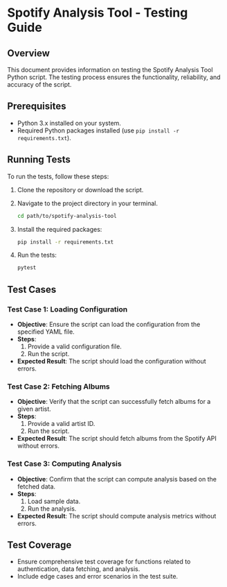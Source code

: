 
# Spotify Analysis Tool - Testing Guide

## Overview

This document provides information on testing the Spotify Analysis Tool Python script. The testing process ensures the functionality, reliability, and accuracy of the script.

## Prerequisites

- Python 3.x installed on your system.
- Required Python packages installed (use `pip install -r requirements.txt`).

## Running Tests

To run the tests, follow these steps:

1. Clone the repository or download the script.
2. Navigate to the project directory in your terminal.

   ```bash
   cd path/to/spotify-analysis-tool
   ```

3. Install the required packages:

   ```bash
   pip install -r requirements.txt
   ```

4. Run the tests:

   ```bash
   pytest
   ```

## Test Cases

### Test Case 1: Loading Configuration

- **Objective**: Ensure the script can load the configuration from the specified YAML file.
- **Steps**:
  1. Provide a valid configuration file.
  2. Run the script.
- **Expected Result**: The script should load the configuration without errors.

### Test Case 2: Fetching Albums

- **Objective**: Verify that the script can successfully fetch albums for a given artist.
- **Steps**:
  1. Provide a valid artist ID.
  2. Run the script.
- **Expected Result**: The script should fetch albums from the Spotify API without errors.

### Test Case 3: Computing Analysis

- **Objective**: Confirm that the script can compute analysis based on the fetched data.
- **Steps**:
  1. Load sample data.
  2. Run the analysis.
- **Expected Result**: The script should compute analysis metrics without errors.

## Test Coverage

- Ensure comprehensive test coverage for functions related to authentication, data fetching, and analysis.
- Include edge cases and error scenarios in the test suite.

